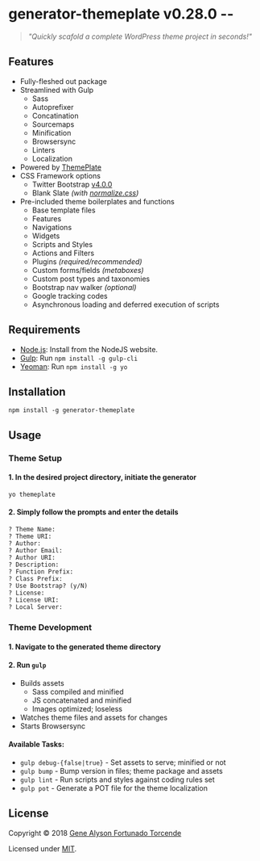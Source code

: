 # generator-themeplate v0.28.0 --
> *"Quickly scafold a complete WordPress theme project in seconds!"*

## Features
- Fully-fleshed out package
- Streamlined with Gulp
	- Sass
	- Autoprefixer
	- Concatination
	- Sourcemaps
	- Minification
	- Browsersync
	- Linters
	- Localization
- Powered by [ThemePlate](https://github.com/kermage/ThemePlate)
- CSS Framework options
	- Twitter Bootstrap [v4.0.0](https://getbootstrap.com/)
	- Blank Slate *(with [normalize.css](https://necolas.github.io/normalize.css/))*
- Pre-included theme boilerplates and functions
	- Base template files
	- Features
	- Navigations
	- Widgets
	- Scripts and Styles
	- Actions and Filters
	- Plugins *(required/recommended)*
	- Custom forms/fields *(metaboxes)*
	- Custom post types and taxonomies
	- Bootstrap nav walker *(optional)*
	- Google tracking codes
	- Asynchronous loading and deferred execution of scripts

## Requirements
- [Node.js](https://nodejs.org/): Install from the NodeJS website.
- [Gulp](http://gulpjs.com/): Run `npm install -g gulp-cli`
- [Yeoman](http://yeoman.io/): Run `npm install -g yo`

## Installation

`npm install -g generator-themeplate`

## Usage
### Theme Setup
#### 1. In the desired project directory, initiate the generator

`yo themeplate`

#### 2. Simply follow the prompts and enter the details
```
? Theme Name:
? Theme URI:
? Author:
? Author Email:
? Author URI:
? Description:
? Function Prefix:
? Class Prefix:
? Use Bootstrap? (y/N)
? License:
? License URI:
? Local Server:
```

### Theme Development
#### 1. Navigate to the generated theme directory
#### 2. Run `gulp`
- Builds assets
	- Sass compiled and minified
	- JS concatenated and minified
	- Images optimized; loseless
- Watches theme files and assets for changes
- Starts Browsersync

#### Available Tasks:
- `gulp debug-{false|true}` - Set assets to serve; minified or not
- `gulp bump` - Bump version in files; theme package and assets
- `gulp lint` - Run scripts and styles against coding rules set
- `gulp pot` - Generate a POT file for the theme localization

## License
Copyright &copy; 2018 [Gene Alyson Fortunado Torcende](https://github.com/kermage)

Licensed under [MIT](LICENSE).
